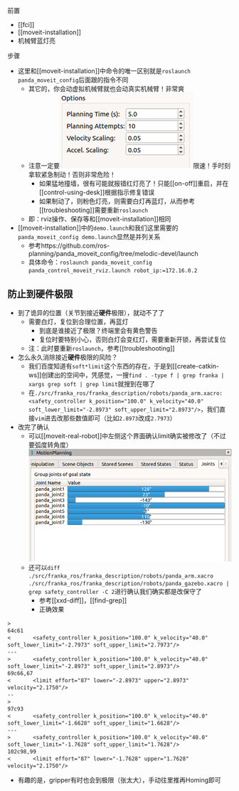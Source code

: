 前置
- [[fci]]
- [[moveit-installation]]
- 机械臂蓝灯亮

步骤
- 这里和[[moveit-installation]]中命令的唯一区别就是`roslaunch panda_moveit_config`后面跟的指令不同
  - 其它的，你会动虚拟机械臂就也会动真实机械臂！非常爽
  - 注意一定要![](speed-limit.png)限速！手时刻拿软紧急制动！否则非常危险！
    - 如果猛地撞墙，很有可能就报错红灯亮了！只能[[on-off]]重启，并在[[control-using-desk]]根据指示修复错误
    - 如果制动了，则粉色灯亮，则需要白灯再蓝灯，从而参考[[troubleshooting]]需要重新`roslaunch`
  - 即：rviz操作、保存等和[[moveit-installation]]相同
- [[moveit-installation]]中的`demo.launch`和我们这里需要的`panda_moveit_config demo.launch`显然是并列关系
  - 参考https://github.com/ros-planning/panda_moveit_config/tree/melodic-devel/launch
  - 具体命令：`roslaunch panda_moveit_config panda_control_moveit_rviz.launch robot_ip:=172.16.0.2`
## 防止到硬件极限
- 到了诡异的位置（关节到接近**硬件**极限），就动不了了
  - 需要白灯，复位到合理位置，再蓝灯
    - 到底是谁接近了极限？终端里会有黄色警告
    - 复位时要特别小心，否则白灯会变红灯，需要重新开锁，再尝试复位
  - 注：此时要重新`roslaunch`，参考[[troubleshooting]]
- 怎么永久消除接近**硬件**极限的风险？
  - 我们百度知道有`soft*limit`这个东西的存在，于是到[[create-catkin-ws]]创建出的空间中，凭感觉，一搜`find . -type f | grep franka | xargs grep soft | grep limit`就搜到在哪了
  - 在`./src/franka_ros/franka_description/robots/panda_arm.xacro:      <safety_controller k_position="100.0" k_velocity="40.0" soft_lower_limit="-2.8973" soft_upper_limit="2.8973"/>`，我们直接`vim`进去改那些数值即可（比如`2.8973`改成`2.7973`）
- 改完了确认
  - 可以[[moveit-real-robot]]中左侧这个界面确认limit确实被修改了（不过要弧度转角度）![](moveit-limit.png)
  - 还可以`diff ./src/franka_ros/franka_description/robots/panda_arm.xacro ./src/franka_ros/franka_description/robots/panda_gazebo.xacro | grep safety_controller -C 2`进行确认我们确实都是改保守了
    - 参考[[xxd-diff]]，[[find-grep]]
    - 正确效果
```text
> 
64c61
<       <safety_controller k_position="100.0" k_velocity="40.0" soft_lower_limit="-2.7973" soft_upper_limit="2.7973"/>
---
>       <safety_controller k_position="100.0" k_velocity="40.0" soft_lower_limit="-2.8973" soft_upper_limit="2.8973"/>
69c66,67
<       <limit effort="87" lower="-2.8973" upper="2.8973" velocity="2.1750"/>
--
> 
97c93
<       <safety_controller k_position="100.0" k_velocity="40.0" soft_lower_limit="-1.6628" soft_upper_limit="1.6628"/>
---
>       <safety_controller k_position="100.0" k_velocity="40.0" soft_lower_limit="-1.7628" soft_upper_limit="1.7628"/>
102c98,99
<       <limit effort="87" lower="-1.7628" upper="1.7628" velocity="2.1750"/>
```
- 有趣的是，gripper有时也会到极限（张太大），手动往里推再Homing即可